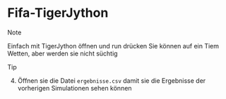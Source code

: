 # Fifa-TigerJython
>[!NOTE]
>Einfach mit TigerJython öffnen und run drücken
>Sie können auf ein Tiem Wetten, aber werden sie nicht süchtig

>[!TIP]
>4. Öffnen sie die Datei `ergebnisse.csv` damit sie die Ergebnisse der vorherigen Simulationen sehen können
